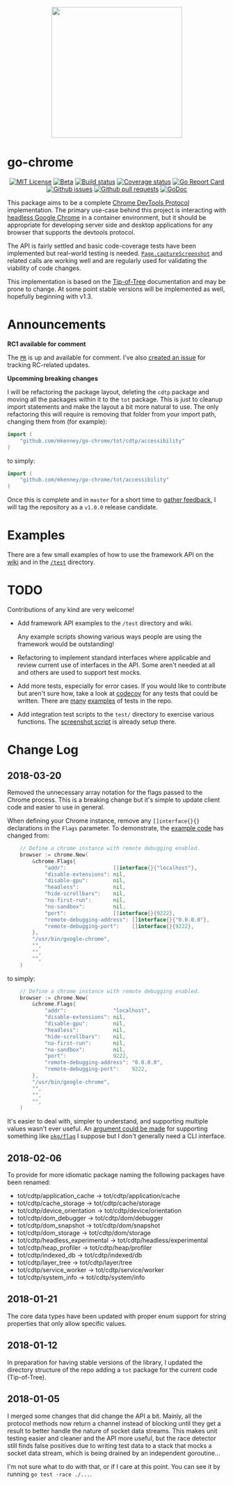 <p align="center">
    <a href="https://gopherize.me/gopher/255e20ee48c85f3b4701446e2513c100f22129f3"><img src="https://github.com/mkenney/go-chrome/wiki/assets/images/gopher-logo.png" width="300px"></a>
</p>

# go-chrome

<p align="center">
	<a href="https://github.com/mkenney/go-chrome/blob/master/LICENSE"><img src="https://img.shields.io/github/license/mkenney/go-chrome.svg" alt="MIT License"></a>
	<a href="https://github.com/mkenney/software-guides/blob/master/STABILITY-BADGES.md#beta"><img src="https://img.shields.io/badge/stability-beta-33bbff.svg" alt="Beta"></a>
	<a href="https://travis-ci.org/mkenney/go-chrome"><img src="https://travis-ci.org/mkenney/go-chrome.svg?branch=master" alt="Build status"></a>
	<a href="https://codecov.io/gh/mkenney/go-chrome"><img src="https://img.shields.io/codecov/c/github/mkenney/go-chrome/master.svg" alt="Coverage status"></a>
	<a href="https://goreportcard.com/report/github.com/mkenney/go-chrome"><img src="https://goreportcard.com/badge/github.com/mkenney/go-chrome" alt="Go Report Card"></a>
	<a href="https://github.com/mkenney/go-chrome/issues"><img src="https://img.shields.io/github/issues-raw/mkenney/go-chrome.svg" alt="Github issues"></a>
	<a href="https://github.com/mkenney/go-chrome/pulls"><img src="https://img.shields.io/github/issues-pr/mkenney/go-chrome.svg" alt="Github pull requests"></a>
	<a href="https://godoc.org/github.com/mkenney/go-chrome"><img src="https://godoc.org/github.com/mkenney/go-chrome?status.svg" alt="GoDoc"></a>
</p>

This package aims to be a complete [Chrome DevTools Protocol](https://chromedevtools.github.io/devtools-protocol/) implementation. The primary use-case behind this project is interacting with [headless Google Chrome](https://developers.google.com/web/updates/2017/04/headless-chrome) in a container environment, but it should be appropriate for developing server side and desktop applications for any browser that supports the devtools protocol.

The API is fairly settled and basic code-coverage tests have been implemented but real-world testing is needed. [`Page.captureScreenshot`](https://chromedevtools.github.io/devtools-protocol/tot/Page/#method-captureScreenshot) and related calls are working well and are regularly used for validating the viability of code changes.

This implementation is based on the [Tip-of-Tree](https://chromedevtools.github.io/devtools-protocol/tot/) documentation and may be prone to change. At some point stable versions will be implemented as well, hopefully beginning with v1.3.

# Announcements

**RC1 available for comment**

The [`PR`](https://github.com/mkenney/go-chrome/pull/98) is up and available for comment. I've also [created an issue](https://github.com/mkenney/go-chrome/issues/99) for tracking RC-related updates.

**Upcomming breaking changes**

I will be refactoring the package layout, deleting the `cdtp` package and moving all the packages within it to the `tot` package. This is just to cleanup import statements and make the layout a bit more natural to use. The only refactoring this will require is removing that folder from your import path, changing them from (for example):

```go
import (
	"github.com/mkenney/go-chrome/tot/cdtp/accessibility"
)
```

to simply:

```go
import (
	"github.com/mkenney/go-chrome/tot/accessibility"
)
```

Once this is complete and in `master` for a short time to [gather feedback](https://github.com/mkenney/go-chrome/issues/new), I will tag the repository as a `v1.0.0` release candidate.

# Examples

There are a few small examples of how to use the framework API on the [wiki](https://github.com/mkenney/go-chrome/wiki) and in the [`/test`](https://github.com/mkenney/go-chrome/tree/master/test) directory.

# TODO

Contributions of any kind are very welcome!

* Add framework API examples to the `/test` directory and wiki.

  Any example scripts showing various ways people are using the framework would be outstanding!

* Refactoring to implement standard interfaces where applicable and review current use of interfaces in the API. Some aren't needed at all and others are used to support test mocks.
* Add more tests, especially for error cases. If you would like to contribute but aren't sure how, take a look at [codecov](https://codecov.io/gh/mkenney/go-chrome) for any tests that could be written. There are [many](https://github.com/mkenney/go-chrome/blob/master/tot/socket/cdtp.animation_test.go) [examples](https://github.com/mkenney/go-chrome/blob/master/tot/cdtp/animation/enum.animation.type_test.go) of tests in the repo.
* Add integration test scripts to the `test/` directory to exercise various functions. The [screenshot script](https://github.com/mkenney/go-chrome/blob/master/test/screenshot/main.go) is already setup there.

# Change Log

## 2018-03-20

Removed the unnecessary array notation for the flags passed to the Chrome process. This is a breaking change but it's simple to update client code and easier to use in general.

When defining your Chrome instance, remove any `[]interface{}{}` declarations in the `Flags` parameter. To demonstrate, the [example code](https://github.com/mkenney/go-chrome/wiki/Example%3A-Capture-A-Screenshot) has changed from:
```go
	// Define a chrome instance with remote debugging enabled.
	browser := chrome.New(
		&chrome.Flags{
			"addr":               []interface{}{"localhost"},
			"disable-extensions": nil,
			"disable-gpu":        nil,
			"headless":           nil,
			"hide-scrollbars":    nil,
			"no-first-run":       nil,
			"no-sandbox":         nil,
			"port":               []interface{}{9222},
			"remote-debugging-address": []interface{}{"0.0.0.0"},
			"remote-debugging-port":    []interface{}{9222},
		},
		"/usr/bin/google-chrome",
		"",
		"",
		"",
	)
```
to simply:
```go
	// Define a chrome instance with remote debugging enabled.
	browser := chrome.New(
		&chrome.Flags{
			"addr":               "localhost",
			"disable-extensions": nil,
			"disable-gpu":        nil,
			"headless":           nil,
			"hide-scrollbars":    nil,
			"no-first-run":       nil,
			"no-sandbox":         nil,
			"port":               9222,
			"remote-debugging-address": "0.0.0.0",
			"remote-debugging-port":    9222,
		},
		"/usr/bin/google-chrome",
		"",
		"",
		"",
	)
```

It's easier to deal with, simpler to understand, and supporting multiple values wasn't ever useful. An [argument could be made](https://github.com/mkenney/go-chrome/issues/new) for supporting something like [`pkg/flag`](https://golang.org/pkg/flag/) I suppose but I don't generally need a CLI interface.

## 2018-02-06

To provide for more idiomatic package naming the following packages have been renamed:

* tot/cdtp/application_cache -> tot/cdtp/application/cache
* tot/cdtp/cache_storage -> tot/cdtp/cache/storage
* tot/cdtp/device_orientation -> tot/cdtp/device/orientation
* tot/cdtp/dom_debugger -> tot/cdtp/dom/debugger
* tot/cdtp/dom_snapshot -> tot/cdtp/dom/snapshot
* tot/cdtp/dom_storage -> tot/cdtp/dom/storage
* tot/cdtp/headless_experimental -> tot/cdtp/headless/experimental
* tot/cdtp/heap_profiler -> tot/cdtp/heap/profiler
* tot/cdtp/indexed_db -> tot/cdtp/indexed/db
* tot/cdtp/layer_tree -> tot/cdtp/layer/tree
* tot/cdtp/service_worker -> tot/cdtp/service/worker
* tot/cdtp/system_info -> tot/cdtp/system/info

## 2018-01-21

The core data types have been updated with proper enum support for string properties that only allow specific values.

## 2018-01-12

In preparation for having stable versions of the library, I updated the directory structure of the repo adding a `tot` package for the current code (Tip-of-Tree).

## 2018-01-05

I merged some changes that did change the API a bit. Mainly, all the protocol methods now return a channel instead of blocking until they get a result to better handle the nature of socket data streams. This makes unit testing easier and cleaner and the API more useful, but the race detector still finds false positives due to writing test data to a stack that mocks a socket data stream, which is being drained by an independent goroutine...

I'm not sure what to do with that, or if I care at this point. You can see it by running `go test -race ./...`.
